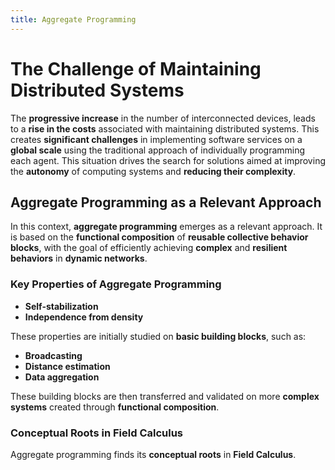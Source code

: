 ```yaml
---
title: Aggregate Programming 
---
```


# The Challenge of Maintaining Distributed Systems 

The **progressive increase** in the number of interconnected devices, leads to a **rise in the costs** associated with maintaining distributed systems. This creates **significant challenges** in implementing software services on a **global scale** using the traditional approach of individually programming each agent. This situation drives the search for solutions aimed at improving the **autonomy** of computing systems and **reducing their complexity**.

## Aggregate Programming as a Relevant Approach

In this context, **aggregate programming** emerges as a relevant approach. It is based on the **functional composition** of **reusable collective behavior blocks**, with the goal of efficiently achieving **complex** and **resilient behaviors** in **dynamic networks**.

### Key Properties of Aggregate Programming

- **Self-stabilization**
- **Independence from density**

These properties are initially studied on **basic building blocks**, such as:
- **Broadcasting**
- **Distance estimation**
- **Data aggregation**

These building blocks are then transferred and validated on more **complex systems** created through **functional composition**.

### Conceptual Roots in Field Calculus

Aggregate programming finds its **conceptual roots** in **Field Calculus**.

